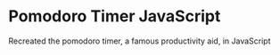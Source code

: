 # Pomodoro Timer JavaScript
 Recreated the pomodoro timer, a famous productivity aid, in JavaScript
